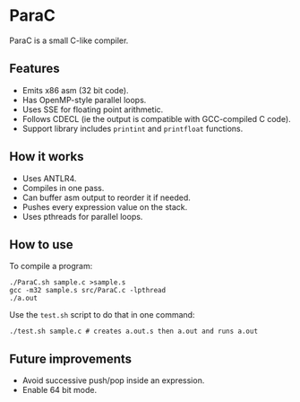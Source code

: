 # ParaC
ParaC is a small C-like compiler.

## Features
- Emits x86 asm (32 bit code).
- Has OpenMP-style parallel loops.
- Uses SSE for floating point arithmetic.
- Follows CDECL (ie the output is compatible with GCC-compiled C code).
- Support library includes `printint` and `printfloat` functions.

## How it works
- Uses ANTLR4.
- Compiles in one pass.
- Can buffer asm output to reorder it if needed.
- Pushes every expression value on the stack.
- Uses pthreads for parallel loops.

## How to use
To compile a program:

    ./ParaC.sh sample.c >sample.s
    gcc -m32 sample.s src/ParaC.c -lpthread
    ./a.out
    
Use the `test.sh` script to do that in one command:

    ./test.sh sample.c # creates a.out.s then a.out and runs a.out

## Future improvements
- Avoid successive push/pop inside an expression.
- Enable 64 bit mode.
